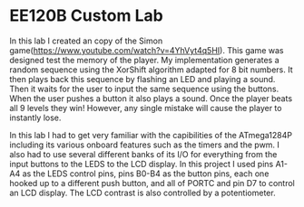 # EE120B Custom Lab

In this lab I created an copy of the Simon game(https://www.youtube.com/watch?v=4YhVyt4q5HI). This game was designed test the memory of the player. My implementation generates a random sequence using the XorShift algorithm adapted for 8 bit numbers. It then plays back this sequence by flashing an LED and playing a sound. Then it waits for the user to input the same sequence using the buttons. When the user pushes a button it also plays a sound. Once the player beats all 9 levels they win! However, any single mistake will cause the player to instantly lose.

In this lab I had to get very familiar with the capibilities of the ATmega1284P including its various onboard features such as the timers and the pwm. I also had to use several different banks of its I/O for everything from the input buttons to the LEDS to the LCD display. In this project I used pins A1-A4 as the LEDS control pins, pins B0-B4 as the button pins, each one hooked up to a different push button, and all of PORTC and pin D7 to control an LCD display. The LCD contrast is also controlled by a potentiometer.
